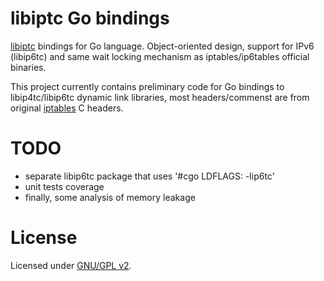 libiptc Go bindings
===================

[libiptc](http://www.tldp.org/HOWTO/Querying-libiptc-HOWTO/whatis.html) bindings for Go language.
Object-oriented design, support for IPv6 (libip6tc) and same wait locking mechanism as iptables/ip6tables official binaries.

This project currently contains preliminary code for Go bindings to libip4tc/libip6tc dynamic link libraries, most headers/commenst are from original [iptables](http://www.netfilter.org/) C headers.

TODO
====

* separate libip6tc package that uses '#cgo LDFLAGS: -lip6tc'
* unit tests coverage
* finally, some analysis of memory leakage

License
=======

Licensed under [GNU/GPL v2](LICENSE).
